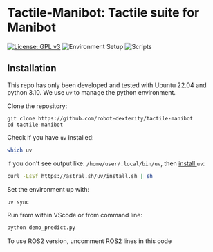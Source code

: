 # Tactile-Manibot: Tactile suite for Manibot

[ ![License: GPL v3](https://img.shields.io/badge/License-GPLv3-blue.svg)](LICENSE)
![Environment Setup](https://github.com/robot-dexterity/tactile-gym-3/actions/workflows/setup_env.yml/badge.svg)
![Scripts](https://github.com/robot-dexterity/tactile-gym-3/actions/workflows/script-tests.yml/badge.svg)

## Installation

This repo has only been developed and tested with Ubuntu 22.04 and python 3.10.
We use `uv` to manage the python environment.

Clone the repository:

```console
git clone https://github.com/robot-dexterity/tactile-manibot
cd tactile-manibot
```

Check if you have `uv` installed:

```sh
which uv
```

if you don't see output like: `/home/user/.local/bin/uv`, then [install ](https://docs.astral.sh/uv/getting-started/installation/)`uv`:

```sh
curl -LsSf https://astral.sh/uv/install.sh | sh
```

Set the environment up with:

```sh
uv sync
```

Run from within VScode or from command line:

```sh
python demo_predict.py
```

To use ROS2 version, uncomment ROS2 lines in this code
